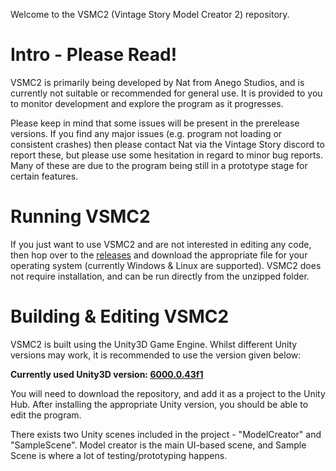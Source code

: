 Welcome to the VSMC2 (Vintage Story Model Creator 2) repository.

# Intro - Please Read! #
VSMC2 is primarily being developed by Nat from Anego Studios, and is currently not suitable or recommended for general use. It is provided to you to monitor development and explore the program as it progresses. 

Please keep in mind that some issues will be present in the prerelease versions. If you find any major issues (e.g. program not loading or consistent crashes) then please contact Nat via the Vintage Story discord to report these, but please use some hesitation in regard to minor bug reports. Many of these are due to the program being still in a prototype stage for certain features.

# Running VSMC2 #
If you just want to use VSMC2 and are not interested in editing any code, then hop over to the [releases](https://github.com/anegostudios/VSModelCreatorProto/releases) and download the appropriate file for your operating system (currently Windows & Linux are supported).
VSMC2 does not require installation, and can be run directly from the unzipped folder.

# Building & Editing VSMC2 #
VSMC2 is built using the Unity3D Game Engine. Whilst different Unity versions may work, it is recommended to use the version given below:

**Currently used Unity3D version: [6000.0.43f1](https://unity.com/releases/editor/whats-new/6000.0.43#installs)**

You will need to download the repository, and add it as a project to the Unity Hub. After installing the appropriate Unity version, you should be able to edit the program.

There exists two Unity scenes included in the project - "ModelCreator" and "SampleScene". Model creator is the main UI-based scene, and Sample Scene is where a lot of testing/prototyping happens.
